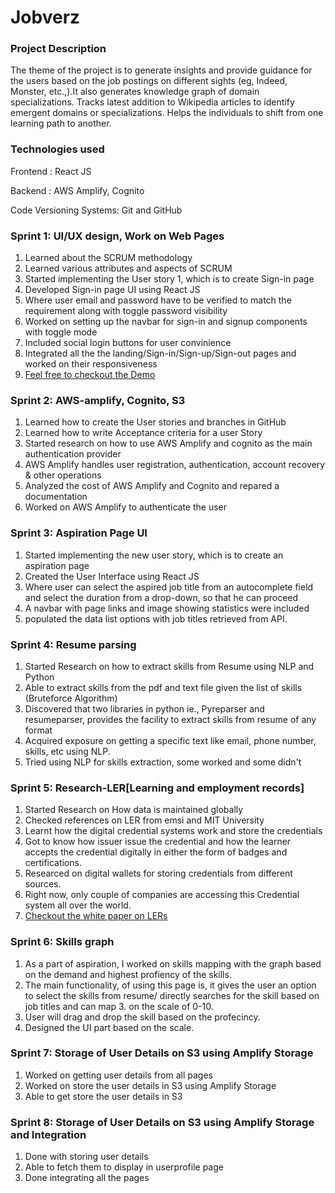 # Jobverz

### Project Description
The theme of the project is to generate insights and provide guidance for the users based on the job postings on different sights (eg, Indeed, Monster, etc.,).It also generates knowledge graph of domain specializations. Tracks latest addition to Wikipedia articles to identify emergent domains or specializations. Helps the individuals to shift from one learning path to another.



### Technologies used
Frontend : React JS

Backend : AWS Amplify, Cognito

Code Versioning Systems: Git and GitHub

### Sprint 1: UI/UX design, Work on Web Pages
1. Learned about the SCRUM methodology 
2. Learned various attributes and aspects of SCRUM
3. Started implementing the User story 1, which is to create Sign-in page
4. Developed Sign-in page UI using React JS
5. Where user email and password have to be verified to match the requirement along with toggle password visibility
6. Worked on setting up the navbar for sign-in and signup components with toggle mode
7. Included social login buttons for user convinience
8. Integrated all the the landing/Sign-in/Sign-up/Sign-out pages and worked on their responsiveness
9. [Feel free to checkout the Demo](https://dev.d1lnakdl8cijq4.amplifyapp.com/)

### Sprint 2: AWS-amplify, Cognito, S3
1. Learned how to create the User stories and branches in GitHub
2. Learned how to write Acceptance criteria for a user Story
4. Started research on how to use AWS Amplify and cognito as the main authentication provider
5. AWS Amplify handles user registration, authentication, account recovery & other operations
6. Analyzed the cost of AWS Amplify and Cognito and repared a documentation
6. Worked on AWS Amplify to authenticate the user

### Sprint 3: Aspiration Page UI
1. Started implementing the new user story, which is to create an aspiration page
2. Created the User Interface using React JS
3. Where user can select the aspired job title from an autocomplete field and select the duration from a drop-down, so that he can proceed
4. A navbar with page links and image showing statistics were included
5. populated the data list options with job titles retrieved from API.

### Sprint 4: Resume parsing
1. Started Research on how to extract skills from Resume using NLP and Python
2. Able to extract skills from the pdf and text file given the list of skills (Bruteforce Algorithm)
3. Discovered that two libraries in python ie., Pyreparser and resumeparser, provides the facility to extract skills from resume of any format
4. Acquired exposure on getting a specific text like email, phone number, skills, etc using NLP.
5. Tried using NLP for skills extraction, some worked and some didn't

### Sprint 5: Research-LER[Learning and employment records]
1. Started Research on How data is maintained globally
2. Checked references on LER from emsi and MIT University
3. Learnt how the digital credential systems work and store the credentials
4. Got to know how issuer issue the credential and how the learner accepts the credential digitally in either the form of badges and certifications.
5. Researced on digital wallets for storing credentials from different sources.
6. Right now, only couple of companies are accessing this Credential system all over the world.
7. [Checkout the white paper on LERs](https://www.commerce.gov/sites/default/files/2020-09/LERwhitepaper09222020.pdf)

### Sprint 6: Skills graph
1. As a part of aspiration, I worked on skills mapping with the graph based on the demand and highest profiency of the skills.
2. The main functionality, of using this page is, it gives the user an option to select the skills from resume/ directly searches for the skill based on job titles and can map 3. on the scale of 0-10.
4. User will drag and drop the skill based on the profecincy.
5. Designed the UI part based on the scale.

### Sprint 7: Storage of User Details on S3 using Amplify Storage
1. Worked on getting user details from all pages
2. Worked on store the user details in S3 using Amplify Storage
3. Able to get store the user details in S3

### Sprint 8: Storage of User Details on S3 using Amplify Storage and Integration
1. Done with storing user details
2. Able to fetch them to display in userprofile page
3. Done integrating all the pages

